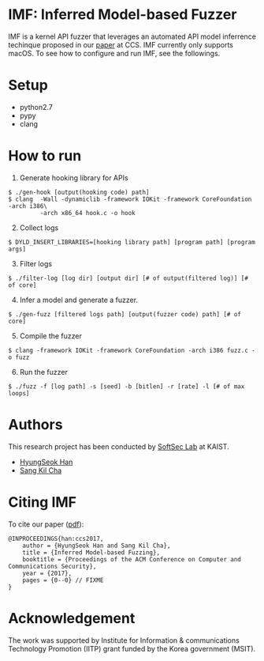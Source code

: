 IMF: Inferred Model-based Fuzzer
========================

IMF is a kernel API fuzzer that leverages an automated API model
inferrence techinque proposed in our
[paper](http://daramg.gift/paper/han-ccs2017.pdf) at CCS. IMF
currently only supports macOS. To see how to configure and run
IMF, see the followings.

# Setup
- python2.7
- pypy
- clang

# How to run
1. Generate hooking library for APIs
```
$ ./gen-hook [output(hooking code) path]
$ clang  -Wall -dynamiclib -framework IOKit -framework CoreFoundation -arch i386\
         -arch x86_64 hook.c -o hook
```

2. Collect logs
```
$ DYLD_INSERT_LIBRARIES=[hooking library path] [program path] [program args]
```

3. Filter logs
```
$ ./filter-log [log dir] [output dir] [# of output(filtered log)] [# of core]
```

4. Infer a model and generate a fuzzer.
```
$ ./gen-fuzz [filtered logs path] [output(fuzzer code) path] [# of core]
```

5. Compile the fuzzer
```
$ clang -framework IOKit -framework CoreFoundation -arch i386 fuzz.c -o fuzz
```

6. Run the fuzzer
```
$ ./fuzz -f [log path] -s [seed] -b [bitlen] -r [rate] -l [# of max loops]
```

# Authors

This research project has been conducted by [SoftSec Lab](https://softsec.kaist.ac.kr) at KAIST.

* [HyungSeok Han](http://daramg.gift/)
* [Sang Kil Cha](https://softsec.kaist.ac.kr/~sangkilc/)

# Citing IMF

To cite our paper ([pdf](http://daramg.gift/paper/han-ccs2017.pdf)):
```
@INPROCEEDINGS{han:ccs2017,
    author = {HyungSeok Han and Sang Kil Cha},
    title = {Inferred Model-based Fuzzing},
    booktitle = {Proceedings of the ACM Conference on Computer and Communications Security},
    year = {2017},
    pages = {0--0} // FIXME
}
```

# Acknowledgement

The work was supported by Institute for Information & communications Technology Promotion (IITP) grant funded by the Korea government (MSIT).
